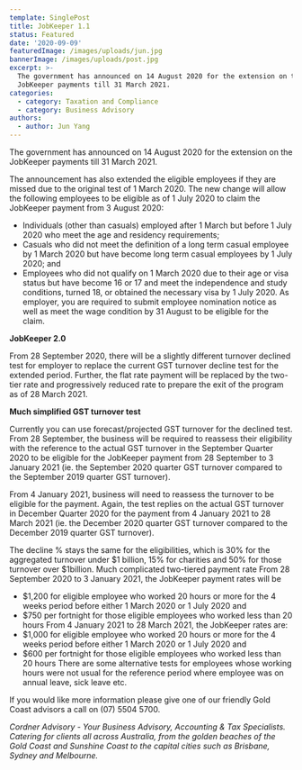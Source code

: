 ```yaml
---
template: SinglePost
title: JobKeeper 1.1
status: Featured
date: '2020-09-09'
featuredImage: /images/uploads/jun.jpg
bannerImage: /images/uploads/post.jpg
excerpt: >-
  The government has announced on 14 August 2020 for the extension on the
  JobKeeper payments till 31 March 2021.
categories:
  - category: Taxation and Compliance
  - category: Business Advisory
authors:
  - author: Jun Yang
---
```

The government has announced on 14 August 2020 for the extension on the JobKeeper payments till 31 March 2021.


The announcement has also extended the eligible employees if they are missed due to the original test of 1 March 2020.  The new change will allow the following employees to be eligible as of 1 July 2020 to claim the JobKeeper payment from 3 August 2020:

* Individuals (other than casuals) employed after 1 March but before 1 July 2020 who meet the age and residency requirements;
* Casuals who did not meet the definition of a long term casual employee by 1 March 2020 but have become long term casual employees by 1 July 2020; and
* Employees who did not qualify on 1 March 2020 due to their age or visa status but have become 16 or 17 and meet the independence and study conditions, turned 18, or obtained the necessary visa by 1 July 2020.
  As employer, you are required to submit employee nomination notice as well as meet the wage condition by 31 August to be eligible for the claim.

**JobKeeper 2.0**


From 28 September 2020, there will be a slightly different turnover declined test for employer to replace the current GST turnover decline test for the extended period.  Further, the flat rate payment will be replaced by the two-tier rate and progressively reduced rate to prepare the exit of the program as of 28 March 2021.


**Much simplified GST turnover test**


Currently you can use forecast/projected GST turnover for the declined test.
From 28 September, the business will be required to reassess their eligibility with the reference to the actual GST turnover in the September Quarter 2020 to be eligible for the JobKeeper payment from 28 September to 3 January 2021 (ie. the September 2020 quarter GST turnover compared to the September 2019 quarter GST turnover).


From 4 January 2021, business will need to reassess the turnover to be eligible for the payment. Again, the test replies on the actual GST turnover in December Quarter 2020 for the payment from 4 January 2021 to 28 March 2021 (ie. the December 2020 quarter GST turnover compared to the December 2019 quarter GST turnover).

The decline % stays the same for the eligibilities, which is 30% for the aggregated turnover under $1 billion, 15% for charities and 50% for those turnover over $1billion.
Much complicated two-tiered payment rate
From 28 September 2020 to 3 January 2021, the JobKeeper payment rates will be

* $1,200 for eligible employee who worked 20 hours or more for the 4 weeks period before either 1 March 2020 or 1 July 2020 and
* $750 per fortnight for those eligible employees who worked less than 20 hours
  From 4 January 2021 to 28 March 2021, the JobKeeper rates are:
* $1,000 for eligible employee who worked 20 hours or more for the 4 weeks period before either 1 March 2020 or 1 July 2020 and
* $600 per fortnight for those eligible employees who worked less than 20 hours
  There are some alternative tests for employees whose working hours were not usual for the reference period where employee was on annual leave, sick leave etc.  

If you would like more information please give one of our friendly Gold Coast advisors a call on (07) 5504 5700.

_Cordner Advisory - Your Business Advisory, Accounting & Tax Specialists. Catering for clients all across Australia, from the golden beaches of the Gold Coast and Sunshine Coast to the capital cities such as Brisbane, Sydney and Melbourne._
